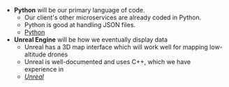 * **Python** will be our primary language of code.
  * Our client's other microservices are already coded in Python.
  * Python is good at handling JSON files.
  * [Python](https://www.python.org/)  
* **Unreal Engine** will be how we eventually display data
  * Unreal has a 3D map interface which will work well for mapping low-altitude drones
  * Unreal is well-documented and uses C++, which we have experience in
  * _[Unreal](https://www.unrealengine.com)_
